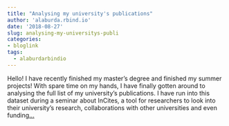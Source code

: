 ```yaml
---
title: "Analysing my university's publications"
author: 'alaburda.rbind.io'
date: '2018-08-27'
slug: analysing-my-universitys-publi
categories:
- bloglink
tags:
  - alaburdarbindio
---
```


Hello! I have recently finished my master’s degree and finished my summer projects! With spare time on my hands, I have finally gotten around to analysing the full list of my university’s publications. I have run into this dataset during a seminar about InCites, a tool for researchers to look into their university’s research, collaborations with other universities and even funding[... <i class="fas fa-external-link-alt"></i>](https://alaburda.rbind.io/post/analysing-my-university-s-publications/)

